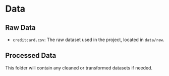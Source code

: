 # Data

## Raw Data
- `creditcard.csv`: The raw dataset used in the project, located in `data/raw`.

## Processed Data
This folder will contain any cleaned or transformed datasets if needed.